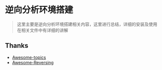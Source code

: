 # 逆向分析环境搭建

> 这里主要是逆向分析环境搭建相关内容，这里进行总结，详细的安装及使用在相关文件中有详细的讲解

## Thanks
- [Awesome-topics](https://github.com/topics/awesome)
- [Awesome-Reversing](https://github.com/ReversingID/Awesome-Reversing)